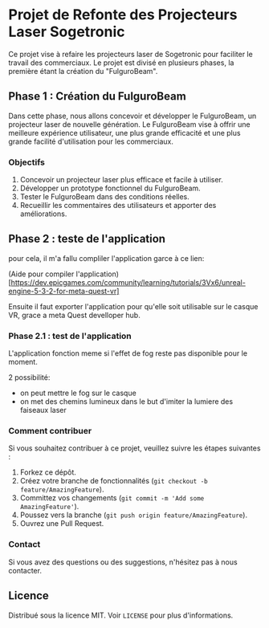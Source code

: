 # Projet de Refonte des Projecteurs Laser Sogetronic

Ce projet vise à refaire les projecteurs laser de Sogetronic pour faciliter le travail des commerciaux. Le projet est divisé en plusieurs phases, la première étant la création du "FulguroBeam".

## Phase 1 : Création du FulguroBeam

Dans cette phase, nous allons concevoir et développer le FulguroBeam, un projecteur laser de nouvelle génération. Le FulguroBeam vise à offrir une meilleure expérience utilisateur, une plus grande efficacité et une plus grande facilité d'utilisation pour les commerciaux.

### Objectifs

1. Concevoir un projecteur laser plus efficace et facile à utiliser.
2. Développer un prototype fonctionnel du FulguroBeam.
3. Tester le FulguroBeam dans des conditions réelles.
4. Recueillir les commentaires des utilisateurs et apporter des améliorations.

## Phase 2 : teste de l'application

pour cela, il m'a fallu compliler l'application garce à ce lien:

(Aide pour compiler l'application)[https://dev.epicgames.com/community/learning/tutorials/3Vx6/unreal-engine-5-3-2-for-meta-quest-vr]

Ensuite il faut exporter l'application pour qu'elle soit utilisable sur le casque VR, grace a meta Quest develloper hub.

### Phase 2.1 : test de l'application

L'application fonction meme si l'effet de fog reste pas disponible pour le moment.

2 possibilité:
- on peut mettre le fog sur le casque
- on met des chemins lumineux dans le but d'imiter la lumiere des faiseaux laser

### Comment contribuer

Si vous souhaitez contribuer à ce projet, veuillez suivre les étapes suivantes :

1. Forkez ce dépôt.
2. Créez votre branche de fonctionnalités (`git checkout -b feature/AmazingFeature`).
3. Committez vos changements (`git commit -m 'Add some AmazingFeature'`).
4. Poussez vers la branche (`git push origin feature/AmazingFeature`).
5. Ouvrez une Pull Request.

### Contact

Si vous avez des questions ou des suggestions, n'hésitez pas à nous contacter.

## Licence

Distribué sous la licence MIT. Voir `LICENSE` pour plus d'informations.
